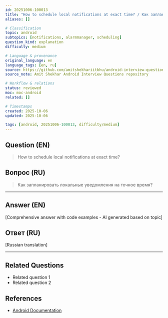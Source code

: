 ```yaml
---
id: 20251006-100013
title: "How to schedule local notifications at exact time? / Как запланировать локальные уведомления на точное время?"
aliases: []

# Classification
topic: android
subtopics: [notifications, alarmmanager, scheduling]
question_kind: explanation
difficulty: medium

# Language & provenance
original_language: en
language_tags: [en, ru]
source: https://github.com/amitshekhariitbhu/android-interview-questions
source_note: Amit Shekhar Android Interview Questions repository

# Workflow & relations
status: reviewed
moc: moc-android
related: []

# Timestamps
created: 2025-10-06
updated: 2025-10-06

tags: [android, 20251006-100013, difficulty/medium]
---
```

## Question (EN)
> How to schedule local notifications at exact time?
## Вопрос (RU)
> Как запланировать локальные уведомления на точное время?

---

## Answer (EN)

[Comprehensive answer with code examples - AI generated based on topic]

## Ответ (RU)

[Russian translation]

---

## Related Questions
- Related question 1
- Related question 2

## References
- [Android Documentation](https://developer.android.com)
